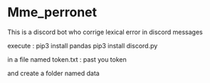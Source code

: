 # Mme_perronet
This is a discord bot who corrige lexical error in discord messages

execute : 
pip3 install pandas 
pip3 install discord.py

in a file named token.txt : 
past you token 

and create a folder named data 


